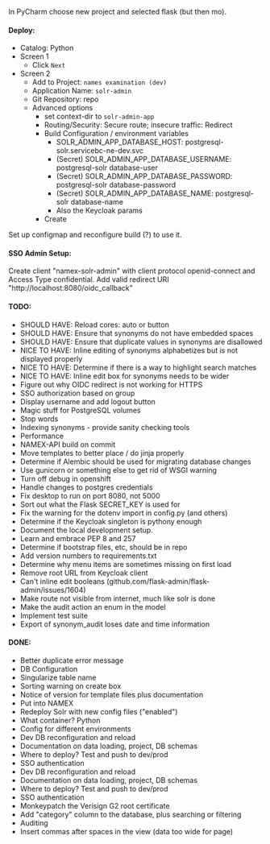 
In PyCharm choose new project and selected flask (but then mo).

#### Deploy:
* Catalog: Python
* Screen 1
  * Click `Next`
* Screen 2
  * Add to Project: `names examination (dev)`
  * Application Name: `solr-admin`
  * Git Repository: repo
  * Advanced options
    * set context-dir to `solr-admin-app`
    * Routing/Security: Secure route; insecure traffic: Redirect
    * Build Configuration / environment variables
      * SOLR_ADMIN_APP_DATABASE_HOST: postgresql-solr.servicebc-ne-dev.svc
      * (Secret) SOLR_ADMIN_APP_DATABASE_USERNAME: postgresql-solr database-user
      * (Secret) SOLR_ADMIN_APP_DATABASE_PASSWORD: postgresql-solr database-password
      * (Secret) SOLR_ADMIN_APP_DATABASE_NAME: postgresql-solr database-name
      * Also the Keycloak params
    * Create

Set up configmap and reconfigure build (?) to use it.

#### SSO Admin Setup:
Create client "namex-solr-admin" with client protocol openid-connect and Access Type confidential. Add valid
redirect URI "http://localhost:8080/oidc_callback"

#### TODO:
* SHOULD HAVE: Reload cores: auto or button
* SHOULD HAVE: Ensure that synonyms do not have embedded spaces
* SHOULD HAVE: Ensure that duplicate values in synonyms are disallowed
* NICE TO HAVE: Inline editing of synonyms alphabetizes but is not displayed properly
* NICE TO HAVE: Determine if there is a way to highlight search matches
* NICE TO HAVE: Inline edit box for synonyms needs to be wider
* Figure out why OIDC redirect is not working for HTTPS
* SSO authorization based on group
* Display username and add logout button
* Magic stuff for PostgreSQL volumes
* Stop words
* Indexing synonyms - provide sanity checking tools
* Performance
* NAMEX-API build on commit
* Move templates to better place / do jinja properly
* Determine if Alembic should be used for migrating database changes
* Use gunicorn or something else to get rid of WSGI warning
* Turn off debug in openshift
* Handle changes to postgres credentials
* Fix desktop to run on port 8080, not 5000
* Sort out what the Flask SECRET_KEY is used for
* Fix the warning for the dotenv import in config.py (and others)
* Determine if the Keycloak singleton is pythony enough
* Document the local development setup.
* Learn and embrace PEP 8 and 257
* Determine if bootstrap files, etc, should be in repo
* Add version numbers to requirements.txt
* Determine why menu items are sometimes missing on first load
* Remove root URL from Keycloak client
* Can't inline edit booleans (github.com/flask-admin/flask-admin/issues/1604)
* Make route not visible from internet, much like solr is done 
* Make the audit action an enum in the model
* Implement test suite
* Export of synonym_audit loses date and time information

#### DONE:
* Better duplicate error message
* DB Configuration
* Singularize table name
* Sorting warning on create box
* Notice of version for template files plus documentation
* Put into NAMEX
* Redeploy Solr with new config files ("enabled")
* What container? Python
* Config for different environments
* Dev DB reconfiguration and reload
* Documentation on data loading, project, DB schemas
* Where to deploy? Test and push to dev/prod
* SSO authentication
* Dev DB reconfiguration and reload
* Documentation on data loading, project, DB schemas
* Where to deploy? Test and push to dev/prod
* SSO authentication
* Monkeypatch the Verisign G2 root certificate
* Add "category" column to the database, plus searching or filtering
* Auditing
* Insert commas after spaces in the view (data too wide for page)
